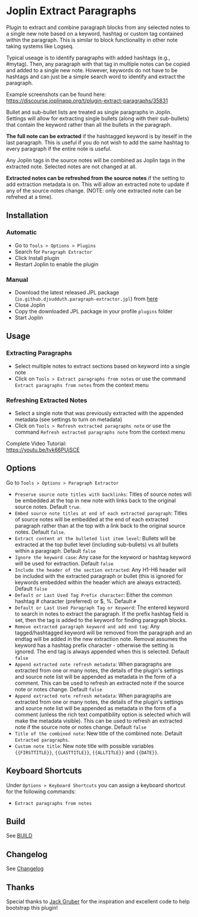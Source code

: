 # Joplin Extract Paragraphs

Plugin to extract and combine paragraph blocks from any selected notes to a single new note based on a keyword, hashtag or custom tag contained within the paragraph. This is similar to block functionality in other note taking systems like Logseq.

Typical useage is to identify paragraphs with added hashtags (e.g., #mytag). Then, any paragraph with that tag in multiple notes can be copied and added to a single new note. However, keywords do not have to be hashtags and can just be a simple search word to identify and extract the paragraph.

Example screenshots can be found here: https://discourse.joplinapp.org/t/plugin-extract-paragraphs/35831

Bullet and sub-bullet lists are treated as single paragraphs in Joplin. Settings will allow for extracting single bullets (along with their sub-bullets) that contain the keyword rather than all the bullets in the paragraph.

**The full note can be extracted** if the hashtagged keyword is by iteself in the last paragraph. This is useful if you do not wish to add the same hashtag to every paragraph if the entire note is useful.

Any Joplin tags in the source notes will be combined as Joplin tags in the extracted note. Selected notes are not changed at all.

**Extracted notes can be refreshed from the source notes** if the setting to add extraction metadata is on. This will allow an extracted note to update if any of the source notes change. (NOTE: only one extracted note can be refrehed at a time).

## Installation

### Automatic

- Go to `Tools > Options > Plugins`
- Search for `Paragraph Extractor`
- Click Install plugin
- Restart Joplin to enable the plugin

### Manual

- Download the latest released JPL package (`io.github.djsudduth.paragraph-extractor.jpl`) from [here](https://github.com/djsudduth/joplin-plugin-paragraph-extractor/releases/latest)
- Close Joplin
- Copy the downloaded JPL package in your profile `plugins` folder
- Start Joplin

## Usage

### Extracting Paragraphs

- Select multiple notes to extract sections based on keyword into a single note
- Click on `Tools > Extract paragraphs from notes` or use the command `Extract paragraphs from notes` from the context menu

### Refreshing Extracted Notes

- Select a single note that was previously extracted with the appended metadata (see settings to turn on metadata)
- Click on `Tools > Refresh extracted paragraphs note` or use the command `Refresh extracted paragraphs note` from the context menu

Complete Video Tutorial:  
https://youtu.be/tyk66PUjSCE

## Options

Go to `Tools > Options > Paragraph Extractor`

- `Preserve source note titles with backlinks`: Titles of source notes will be embedded at the top in new note with links back to the original source notes. Default `true`.
- `Embed source note titles at end of each extracted paragraph`: Titles of source notes will be embedded at the end of each extracted paragraph rather than at the top with a link back to the original source notes. Default `false`.
- `Extract content at the bulleted list item level`: Bullets will be extracted at the top bullet level (including sub-bullets) vs all bullets within a paragraph. Default `false`
- `Ignore the keyword case`: Any case for the keyword or hashtag keyword will be used for extraction. Default `false`
- `Include the header of the section extracted`: Any H1-H6 header will be included with the extracted paragraph or bullet (this is ignored for keywords embedded within the header which are always extracted). Default `false`
- `Default or Last Used Tag Prefix character`: Either the common hashtag # character (preferred) or $, %. Default `#`
- `Default or Last Used Paragraph Tag or Keyword`: The entered keyword to search in notes to extract the paragraph. If the prefix hashtag field is set, then the tag is added to the keyword for finding paragraph blocks.
- `Remove extracted paragraph keyword and add end tag`: Any tagged/hashtagged keyword will be removed from the paragraph and an endtag will be added in the new extraction note. Removal assumes the keyword has a hashtag prefix character - otherwise the setting is ignored. The end tag is always appended when this is selected. Default `false`
- `Append extracted note refresh metadata`: When paragraphs are extracted from one or many notes, the details of the plugin's settings and source note list will be appended as metadata in the form of a comment. This can be used to refresh an extracted note if the source note or notes change. Default `false`
- `Append extracted note refresh metadata`: When paragraphs are extracted from one or many notes, the details of the plugin's settings and source note list will be appended as metadata in the form of a comment (unless the rich text compatibility option is selected which will make the metadata visible). This can be used to refresh an extracted note if the source note or notes change. Default `false`
- `Title of the combined note`: New title of the combined note. Default `Extracted paragraphs`.
- `Custom note title`: New note title with possible variables `{{FIRSTTITLE}}`, `{{LASTTITLE}}`, `{{ALLTITLE}}` and `{{DATE}}`.

## Keyboard Shortcuts

Under `Options > Keyboard Shortcuts` you can assign a keyboard shortcut for the following commands:

- `Extract paragraphs from notes`

## Build

See [BUILD](BUILD.md)

## Changelog

See [Changelog](CHANGELOG.md)

## Thanks

Special thanks to [Jack Gruber](https://github.com/JackGruber) for the inspiration and excellent code to help bootstrap this plugin!

